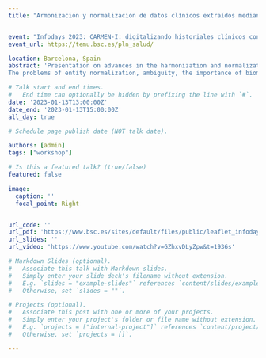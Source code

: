 ```yaml
---
title: "Armonización y normalización de datos clínicos extraídos mediante técnicas de PLN: generación automática de datos estructurados"


event: "Infodays 2023: CARMEN-I: digitalizando historiales clínicos con Inteligencia Artificial"
event_url: https://temu.bsc.es/pln_salud/

location: Barcelona, Spain
abstract: 'Presentation on advances in the harmonization and normalization(linking) of clinical entities using neural techniques. 
The problems of entity normalization, ambiguity, the importance of biomedical terminologies, the resources generated and the neural models based on contrastive learning techniques were explained. '

# Talk start and end times.
#   End time can optionally be hidden by prefixing the line with `#`.
date: '2023-01-13T13:00:00Z'
date_end: '2023-01-13T15:00:00Z'
all_day: true

# Schedule page publish date (NOT talk date).

authors: [admin]
tags: ["workshop"]

# Is this a featured talk? (true/false)
featured: false

image:
  caption: ''
  focal_point: Right


url_code: ''
url_pdf: 'https://www.bsc.es/sites/default/files/public/leaflet_infoday_v2_1.pdf'
url_slides: ''
url_video: 'https://www.youtube.com/watch?v=GZhxvDLyZpw&t=1936s'

# Markdown Slides (optional).
#   Associate this talk with Markdown slides.
#   Simply enter your slide deck's filename without extension.
#   E.g. `slides = "example-slides"` references `content/slides/example-slides.md`.
#   Otherwise, set `slides = ""`.

# Projects (optional).
#   Associate this post with one or more of your projects.
#   Simply enter your project's folder or file name without extension.
#   E.g. `projects = ["internal-project"]` references `content/project/deep-learning/index.md`.
#   Otherwise, set `projects = []`.

---
```

